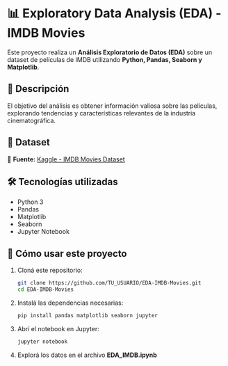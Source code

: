 # 📊 Exploratory Data Analysis (EDA) - IMDB Movies  

Este proyecto realiza un **Análisis Exploratorio de Datos (EDA)** sobre un dataset de películas de IMDB utilizando **Python, Pandas, Seaborn y Matplotlib**.  

## 📌 Descripción  
El objetivo del análisis es obtener información valiosa sobre las películas, explorando tendencias y características relevantes de la industria cinematográfica.  

## 📂 Dataset  
📁 **Fuente:** [Kaggle - IMDB Movies Dataset](https://www.kaggle.com/datasets/PromptCloudHQ/imdb-data)  

## 🛠 Tecnologías utilizadas  
- Python 3  
- Pandas  
- Matplotlib  
- Seaborn  
- Jupyter Notebook  

## 📌 Cómo usar este proyecto  
1. Cloná este repositorio:  
   ```sh
   git clone https://github.com/TU_USUARIO/EDA-IMDB-Movies.git
   cd EDA-IMDB-Movies
   ```
2. Instalá las dependencias necesarias:  
   ```sh
   pip install pandas matplotlib seaborn jupyter
   ```
3. Abrí el notebook en Jupyter:  
   ```sh
   jupyter notebook
   ```
4. Explorá los datos en el archivo **EDA_IMDB.ipynb**  
